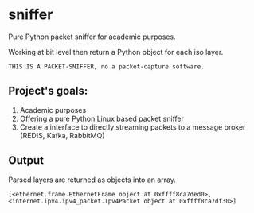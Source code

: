 # sniffer

Pure Python packet sniffer for academic purposes.

Working at bit level then return a Python object for each iso layer.

```
THIS IS A PACKET-SNIFFER, no a packet-capture software.
```

## Project's goals:
1) Academic purposes
2) Offering a pure Python Linux based packet sniffer
3) Create a interface to directly streaming packets to a message broker (REDIS, Kafka, RabbitMQ) 

## Output

Parsed layers are returned as objects into an array.

```
[<ethernet.frame.EthernetFrame object at 0xffff8ca7ded0>, <internet.ipv4.ipv4_packet.Ipv4Packet object at 0xffff8ca7df30>]
```
